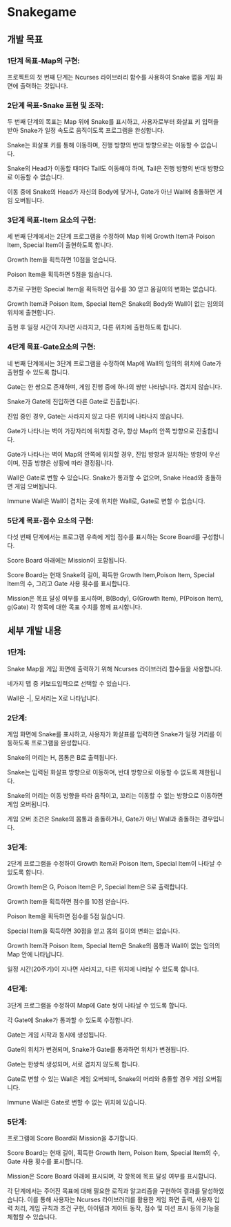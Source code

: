 # Snakegame


## 개발 목표

### 1단계 목표-Map의 구현:

프로젝트의 첫 번째 단계는 Ncurses 라이브러리 함수를 사용하여 Snake 맵을 게임 화면에 출력하는 것입니다.


### 2단계 목표-Snake 표현 및 조작:

두 번째 단계의 목표는 Map 위에 Snake를 표시하고, 사용자로부터 화살표 키 입력을 받아 Snake가 일정 속도로 움직이도록 프로그램을 완성합니다.

Snake는 화살표 키를 통해 이동하며, 진행 방향의 반대 방향으로는 이동할 수 없습니다.

Snake의 Head가 이동할 때마다 Tail도 이동해야 하며, Tail은 진행 방향의 반대 방향으로 이동할 수 없습니다.

이동 중에 Snake의 Head가 자신의 Body에 닿거나, Gate가 아닌 Wall에 충돌하면 게임 오버됩니다.


 

### 3단계 목표-Item 요소의 구현:

세 번째 단계에서는 2단계 프로그램을 수정하여 Map 위에 Growth Item과 Poison Item, Special Item이 출현하도록 합니다.

Growth Item을 획득하면 10점을 얻습니다.

Poison Item을 획득하면 5점을 잃습니다.

추가로 구현한 Special Item을 획득하면 점수를 30 얻고 몸길이의 변화는 없습니다.

Growth Item과 Poison Item, Special Item은 Snake의 Body와 Wall이 없는 임의의 위치에 출현합니다.

출현 후 일정 시간이 지나면 사라지고, 다른 위치에 출현하도록 합니다.

 

### 4단계 목표-Gate요소의 구현:

네 번째 단계에서는 3단계 프로그램을 수정하여 Map에 Wall의 임의의 위치에 Gate가 출현할 수 있도록 합니다.

Gate는 한 쌍으로 존재하며, 게임 진행 중에 하나의 쌍만 나타납니다. 겹치지 않습니다.

Snake가 Gate에 진입하면 다른 Gate로 진출합니다.

진입 중인 경우, Gate는 사라지지 않고 다른 위치에 나타나지 않습니다.

Gate가 나타나는 벽이 가장자리에 위치할 경우, 항상 Map의 안쪽 방향으로 진출합니다.

Gate가 나타나는 벽이 Map의 안쪽에 위치할 경우, 진입 방향과 일치하는 방향이 우선이며, 진출 방향은 상황에 따라 결정됩니다.

Wall은 Gate로 변할 수 있습니다. Snake가 통과할 수 없으며, Snake Head와 충돌하면 게임 오버됩니다.

Immune Wall은 Wall이 겹치는 곳에 위치한 Wall로, Gate로 변할 수 없습니다.

 

### 5단계 목표-점수 요소의 구현:

다섯 번째 단계에서는 프로그램 우측에 게임 점수를 표시하는 Score Board를 구성합니다.

Score Board 아래에는 Mission이 포함됩니다.

Score Board는 현재 Snake의 길이, 획득한 Growth Item,Poison Item, Special Item의 수, 그리고 Gate 사용 횟수를 표시합니다.

Mission은 목표 달성 여부를 표시하며, B(Body), G(Growth Item), P(Poison Item), g(Gate) 각 항목에 대한 목표 수치를 함께 표시합니다. 



## 세부 개발 내용

### 1단계:

Snake Map을 게임 화면에 출력하기 위해 Ncurses 라이브러리 함수들을 사용합니다.

네가지 맵 중 키보드입력으로 선택할 수 있습니다.

Wall은 -|, 모서리는 X로 나타납니다.

 

### 2단계:

게임 화면에 Snake를 표시하고, 사용자가 화살표를 입력하면 Snake가 일정 거리를 이동하도록 프로그램을 완성합니다.

Snake의 머리는 H, 몸통은 B로 출력됩니다.

Snake는 입력된 화살표 방향으로 이동하며, 반대 방향으로 이동할 수 없도록 제한됩니다.

Snake의 머리는 이동 방향을 따라 움직이고, 꼬리는 이동할 수 없는 방향으로 이동하면 게임 오버됩니다.

게임 오버 조건은 Snake의 몸통과 충돌하거나, Gate가 아닌 Wall과 충돌하는 경우입니다.

 

### 3단계:

2단계 프로그램을 수정하여 Growth Item과 Poison Item, Special Item이 나타날 수 있도록 합니다.

Growth Item은 G, Poison Item은 P, Special Item은 S로 출력합니다.

Growth Item을 획득하면 점수를 10점 얻습니다.

Poison Item을 획득하면 점수를 5점 잃습니다.

Special Item을 획득하면 30점을 얻고 몸의 길이의 변화는 없습니다.

Growth Item과 Poison Item, Special Item은 Snake의 몸통과 Wall이 없는 임의의 Map 안에 나타납니다.

일정 시간(20주기)이 지나면 사라지고, 다른 위치에 나타날 수 있도록 합니다.

 

### 4단계:

3단계 프로그램을 수정하여 Map에 Gate 쌍이 나타날 수 있도록 합니다.

각 Gate에 Snake가 통과할 수 있도록 수정합니다.

Gate는 게임 시작과 동시에 생성됩니다.

Gate의 위치가 변경되며, Snake가 Gate를 통과하면 위치가 변경됩니다.

Gate는 한쌍씩 생성되며, 서로 겹치지 않도록 합니다.

Gate로 변할 수 있는 Wall은 게임 오버되며, Snake의 머리와 충돌할 경우 게임 오버됩니다.

Immune Wall은 Gate로 변할 수 없는 위치에 있습니다.

 

### 5단계:

프로그램에 Score Board와 Mission을 추가합니다.

Score Board는 현재 길이, 획득한 Growth Item, Poison Item, Special Item의 수, Gate 사용 횟수를 표시합니다.

Mission은 Score Board 아래에 표시되며, 각 항목에 목표 달성 여부를 표시합니다.

 

각 단계에서는 주어진 목표에 대해 필요한 로직과 알고리즘을 구현하여 결과를 달성하였습니다. 
이를 통해 사용자는 Ncurses 라이브러리를 활용한 게임 화면 출력, 사용자 입력 처리, 게임 규칙과 조건 구현, 아이템과 게이트 동작, 점수 및 미션 표시 등의 기능을 체험할 수 있습니다.

